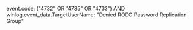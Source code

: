 event.code: ("4732" OR "4735" OR "4733") AND winlog.event_data.TargetUserName: "Denied RODC Password Replication Group"
